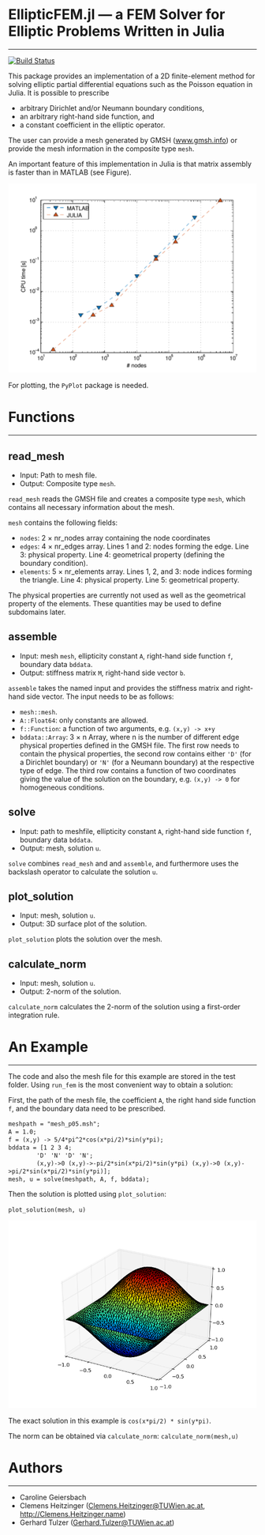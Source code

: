 # EllipticFEM.jl &mdash; a FEM Solver for Elliptic Problems Written in Julia
------------------------------------------------------------------------

[![Build Status](https://travis-ci.org/gerhardtulzer/EllipticFEM.svg?branch=master)](https://travis-ci.org/gerhardtulzer/EllipticFEM)

This package provides an implementation of a 2D finite-element method
for solving elliptic partial differential equations such as the
Poisson equation in Julia. It is possible to prescribe
* arbitrary Dirichlet and/or Neumann boundary conditions,
* an arbitrary right-hand side function, and
* a constant coefficient in the elliptic operator.

The user can provide a mesh generated by GMSH (www.gmsh.info) or
provide the mesh information in the composite type `mesh`.

An important feature of this implementation in Julia is that matrix
assembly is faster than in MATLAB (see Figure).

![Comparison of MATLAB and JULIA speed.](comp.png)

For plotting, the `PyPlot` package is needed.

# Functions
-----------

## read_mesh

* Input: Path to mesh file.
* Output: Composite type `mesh`.

`read_mesh` reads the GMSH file and creates a composite type `mesh`, which
contains all necessary information about the mesh.

`mesh` contains the following fields:
* `nodes`: 2 &times; nr_nodes array containing the node coordinates
* `edges`: 4 &times; nr_edges array. Lines 1 and 2: nodes forming the
	edge. Line 3: physical property. Line 4: geometrical property
	(defining the boundary condition).
* `elements`: 5 &times; nr_elements array.  Lines 1, 2, and 3: node indices forming the
	triangle. Line 4: physical property. Line 5: geometrical property.

The physical properties are currently not used as well as the
geometrical property of the elements. These quantities may be used to
define subdomains later.

## assemble

* Input: mesh `mesh`, ellipticity constant `A`, right-hand side
	function `f`, boundary data `bddata`.
* Output: stiffness matrix `M`, right-hand side vector `b`.

`assemble` takes the named input and provides the stiffness
matrix and right-hand side vector.  The input needs to be as follows:
* `mesh::mesh`.
* `A::Float64`: only constants are allowed.
* `f::Function`: a function of two arguments, e.g. `(x,y) -> x+y`
* `bddata::Array`: 3 &times; n Array, where n is the number of different
edge physical properties defined in the GMSH file. The first row needs
to contain the physical properties, the second row contains either
`'D'` (for a Dirichlet boundary) or `'N'` (for a Neumann boundary) at
the respective type of edge. The third row contains a function of two
coordinates giving the value of the solution on the boundary,
e.g. `(x,y) -> 0` for homogeneous conditions.

## solve

* Input: path to meshfile, ellipticity constant `A`, right-hand side
	function `f`, boundary data `bddata`.
* Output: mesh, solution `u`.

`solve` combines `read_mesh` and and `assemble`, and
furthermore uses the backslash operator to calculate the solution `u`.

## plot_solution 

* Input: mesh, solution `u`.
* Output: 3D surface plot of the solution.

`plot_solution` plots the solution over the mesh.

## calculate_norm 

* Input: mesh, solution `u`.
* Output: 2-norm of the solution.

`calculate_norm` calculates the 2-norm of the solution using a first-order 
integration rule.

# An Example
------------------

The code and also the mesh file for this example are stored in the test folder.
Using `run_fem` is the most convenient way to obtain a solution:

First, the path of the mesh file, the coefficient `A`, the right hand side
function `f`, and the boundary data need to be prescribed.

```
meshpath = "mesh_p05.msh";
A = 1.0;
f = (x,y) -> 5/4*pi^2*cos(x*pi/2)*sin(y*pi);
bddata = [1 2 3 4;
		'D' 'N' 'D' 'N';
		(x,y)->0 (x,y)->-pi/2*sin(x*pi/2)*sin(y*pi) (x,y)->0 (x,y)->pi/2*sin(x*pi/2)*sin(y*pi)];
mesh, u = solve(meshpath, A, f, bddata);
```

Then the solution is plotted using `plot_solution`:

`plot_solution(mesh, u)`

![Example solution.](example_solution.png)

The exact solution in this example is `cos(x*pi/2) * sin(y*pi)`.

The norm can be obtained via `calculate_norm`:
`calculate_norm(mesh,u)`


# Authors
---------

* Caroline Geiersbach
* Clemens Heitzinger (Clemens.Heitzinger@TUWien.ac.at, http://Clemens.Heitzinger.name)
* Gerhard Tulzer (Gerhard.Tulzer@TUWien.ac.at)
